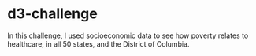 # d3-challenge

In this challenge, I used socioeconomic data to see how poverty relates to healthcare, in all 50 states, and the District of Columbia. 
